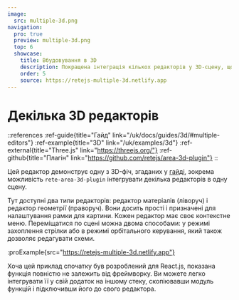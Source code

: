 ```yaml
---
image:
  src: multiple-3d.png
navigation:
  pro: true
  preview: multiple-3d.png
  top: 6
  showcase:
    title: Вбудовування в 3D
    description: Покращена інтеграція кількох редакторів у 3D-сцену, що полегшує бездоганну взаємодію в AR/VR
    order: 5
    source: https://retejs-multiple-3d.netlify.app
---
```


# Декілька 3D редакторів

::references
:ref-guide{title="Гайд" link="/uk/docs/guides/3d/#multiple-editors"}
:ref-example{title="3D" link="/uk/examples/3d"}
:ref-external{title="Three.js" link="https://threejs.org/"}
:ref-github{title="Плагін" link="https://github.com/retejs/area-3d-plugin"}
::

Цей редактор демонструє одну з 3D-фіч, згаданих у [гайді](/docs/guides/3d#multiple-editors), зокрема можливість `rete-area-3d-plugin` інтегрувати декілька редакторів в одну сцену.

Тут доступні два типи редакторів: редактор матеріалів (ліворуч) і редактор геометрії (праворуч). Вони досить прості і призначені для налаштування рамки для картини. Кожен редактор має своє контекстне меню. Переміщатися по сцені можна двома способами: у режимі захоплення стрілки або в режимі орбітального керування, який також дозволяє редагувати схеми.

:proExample{src="https://retejs-multiple-3d.netlify.app"}

Хоча цей приклад спочатку був розроблений для React.js, показана функція повністю не залежить від фреймворку. Ви можете легко інтегрувати її у свій додаток на іншому стеку, скопіювавши модуль функцій і підключивши його до свого редактора.
